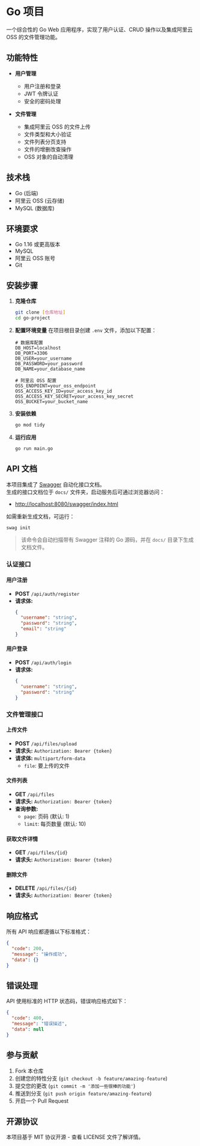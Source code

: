 # Go 项目

一个综合性的 Go Web 应用程序，实现了用户认证、CRUD 操作以及集成阿里云 OSS 的文件管理功能。

## 功能特性

- **用户管理**

  - 用户注册和登录
  - JWT 令牌认证
  - 安全的密码处理

- **文件管理**
  - 集成阿里云 OSS 的文件上传
  - 文件类型和大小验证
  - 文件列表分页支持
  - 文件的增删改查操作
  - OSS 对象的自动清理

## 技术栈

- Go (后端)
- 阿里云 OSS (云存储)
- MySQL (数据库)

## 环境要求

- Go 1.16 或更高版本
- MySQL
- 阿里云 OSS 账号
- Git

## 安装步骤

1. **克隆仓库**

   ```bash
   git clone [仓库地址]
   cd go-project
   ```

2. **配置环境变量**
   在项目根目录创建 `.env` 文件，添加以下配置：

   ```env
   # 数据库配置
   DB_HOST=localhost
   DB_PORT=3306
   DB_USER=your_username
   DB_PASSWORD=your_password
   DB_NAME=your_database_name

   # 阿里云 OSS 配置
   OSS_ENDPOINT=your_oss_endpoint
   OSS_ACCESS_KEY_ID=your_access_key_id
   OSS_ACCESS_KEY_SECRET=your_access_key_secret
   OSS_BUCKET=your_bucket_name
   ```

3. **安装依赖**

   ```bash
   go mod tidy
   ```

4. **运行应用**
   ```bash
   go run main.go
   ```

## API 文档

本项目集成了 [Swagger](https://swagger.io/) 自动化接口文档。  
生成的接口文档位于 `docs/` 文件夹，启动服务后可通过浏览器访问：

- [http://localhost:8080/swagger/index.html](http://localhost:8080/swagger/index.html)

如需重新生成文档，可运行：

```bash
swag init
```

> 该命令会自动扫描带有 Swagger 注释的 Go 源码，并在 `docs/` 目录下生成文档文件。

### 认证接口

#### 用户注册

- **POST** `/api/auth/register`
- **请求体:**
  ```json
  {
    "username": "string",
    "password": "string",
    "email": "string"
  }
  ```

#### 用户登录

- **POST** `/api/auth/login`
- **请求体:**
  ```json
  {
    "username": "string",
    "password": "string"
  }
  ```

### 文件管理接口

#### 上传文件

- **POST** `/api/files/upload`
- **请求头:** `Authorization: Bearer {token}`
- **请求体:** `multipart/form-data`
  - `file`: 要上传的文件

#### 文件列表

- **GET** `/api/files`
- **请求头:** `Authorization: Bearer {token}`
- **查询参数:**
  - `page`: 页码 (默认: 1)
  - `limit`: 每页数量 (默认: 10)

#### 获取文件详情

- **GET** `/api/files/{id}`
- **请求头:** `Authorization: Bearer {token}`

#### 删除文件

- **DELETE** `/api/files/{id}`
- **请求头:** `Authorization: Bearer {token}`

## 响应格式

所有 API 响应都遵循以下标准格式：

```json
{
  "code": 200,
  "message": "操作成功",
  "data": {}
}
```

## 错误处理

API 使用标准的 HTTP 状态码，错误响应格式如下：

```json
{
  "code": 400,
  "message": "错误描述",
  "data": null
}
```

## 参与贡献

1. Fork 本仓库
2. 创建您的特性分支 (`git checkout -b feature/amazing-feature`)
3. 提交您的更改 (`git commit -m '添加一些很棒的功能'`)
4. 推送到分支 (`git push origin feature/amazing-feature`)
5. 开启一个 Pull Request

## 开源协议

本项目基于 MIT 协议开源 - 查看 LICENSE 文件了解详情。
